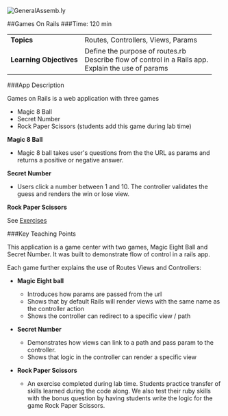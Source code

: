 ![GeneralAssemb.ly](http://studio.generalassemb.ly/GA_Slide_Assets/Code_along_icon_md.png)


##Games On Rails
###Time: 120 min

| | |
| ------------- |:-------------|
| __Topics__ |Routes, Controllers, Views, Params                 | 
| __Learning Objectives__ | Define the purpose of routes.rb <br> Describe flow of control in a Rails app.<br> Explain the use of params| 

###App Description
 
Games on Rails is a web application with three games
  
*	Magic 8 Ball 
*	Secret Number 
*	Rock Paper Scissors (students add this game during lab time)

__Magic 8 Ball__

*	Magic 8 ball takes user's questions from the the URL as params and returns a positive or negative answer.

__Secret Number__

*	Users click a number between 1 and 10. The controller validates the guess and renders the win or lose view.

__Rock Paper Scissors__

See [Exercises](../exercises/)


###Key Teaching Points

This application is a game center with two games, Magic Eight Ball and Secret Number. It was built to demonstrate flow of control in a rails app.

Each game further explains the use of Routes Views and Controllers:

*	__Magic Eight ball__
	*	Introduces how params are passed from the url 
	*	Shows that by default Rails will render views with the same name as the controller action   
	*	Shows the controller can redirect to a specific view / path
	
*	__Secret Number__
	*	Demonstrates how views can link to a path and pass param to the controller.
	*	Shows that logic in the controller can render a specific view
	
*	__Rock Paper Scissors__
	*	An exercise completed during lab time. Students practice transfer of skills learned during the code along. We also test their ruby skills with the bonus question by having students write the logic for the game Rock Paper Scissors.
